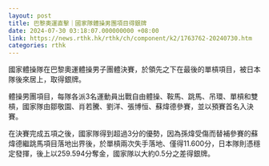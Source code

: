 ```yaml
---
layout: post
title: 巴黎奧運直擊｜國家隊體操男團項目得銀牌
date: 2024-07-30 03:18:07.000000000 +08:00
link: https://news.rthk.hk/rthk/ch/component/k2/1763762-20240730.htm
categories: rthk
---
```


國家體操隊在巴黎奧運體操男子團體決賽，於領先之下在最後的單槓項目，被日本隊後來居上，取得銀牌。

體操男團項目，每隊各派3名運動員出戰自由體操、鞍馬、跳馬、吊環、單槓和雙槓，國家隊由鄒敬園、肖若騰、劉洋、張博恒、蘇煒德參賽，並以預賽首名入決賽。

在決賽完成五項之後，國家隊得到超過3分的優勢，因為孫煒受傷而替補參賽的蘇煒德繼跳馬項目落地出界後，於單槓兩次失手落地、僅得11.600分，日本隊則憑穩定發揮，後上以259.594分奪金，國家隊以大約0.5分之差得銀牌。
